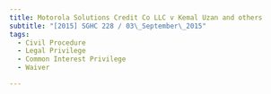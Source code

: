 ```yaml
---
title: Motorola Solutions Credit Co LLC v Kemal Uzan and others 
subtitle: "[2015] SGHC 228 / 03\_September\_2015"
tags:
  - Civil Procedure
  - Legal Privilege
  - Common Interest Privilege
  - Waiver

---
```


